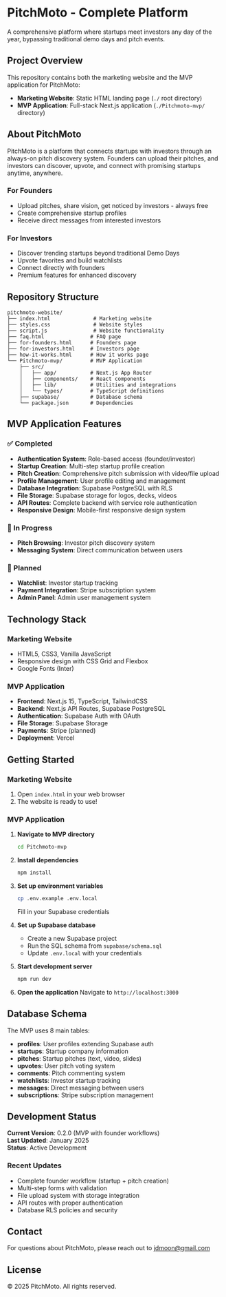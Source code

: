 # PitchMoto - Complete Platform

A comprehensive platform where startups meet investors any day of the year, bypassing traditional demo days and pitch events.

## Project Overview

This repository contains both the marketing website and the MVP application for PitchMoto:

- **Marketing Website**: Static HTML landing page (`./` root directory)
- **MVP Application**: Full-stack Next.js application (`./Pitchmoto-mvp/` directory)

## About PitchMoto

PitchMoto is a platform that connects startups with investors through an always-on pitch discovery system. Founders can upload their pitches, and investors can discover, upvote, and connect with promising startups anytime, anywhere.

### For Founders
- Upload pitches, share vision, get noticed by investors - always free
- Create comprehensive startup profiles
- Receive direct messages from interested investors

### For Investors  
- Discover trending startups beyond traditional Demo Days
- Upvote favorites and build watchlists
- Connect directly with founders
- Premium features for enhanced discovery

## Repository Structure

```
pitchmoto-website/
├── index.html              # Marketing website
├── styles.css              # Website styles
├── script.js               # Website functionality
├── faq.html               # FAQ page
├── for-founders.html      # Founders page
├── for-investors.html     # Investors page
├── how-it-works.html      # How it works page
└── Pitchmoto-mvp/         # MVP Application
    ├── src/
    │   ├── app/           # Next.js App Router
    │   ├── components/    # React components
    │   ├── lib/           # Utilities and integrations
    │   └── types/         # TypeScript definitions
    ├── supabase/          # Database schema
    └── package.json       # Dependencies
```

## MVP Application Features

### ✅ Completed
- **Authentication System**: Role-based access (founder/investor)
- **Startup Creation**: Multi-step startup profile creation
- **Pitch Creation**: Comprehensive pitch submission with video/file upload
- **Profile Management**: User profile editing and management  
- **Database Integration**: Supabase PostgreSQL with RLS
- **File Storage**: Supabase storage for logos, decks, videos
- **API Routes**: Complete backend with service role authentication
- **Responsive Design**: Mobile-first responsive design system

### 🔄 In Progress
- **Pitch Browsing**: Investor pitch discovery system
- **Messaging System**: Direct communication between users

### 📅 Planned
- **Watchlist**: Investor startup tracking
- **Payment Integration**: Stripe subscription system
- **Admin Panel**: Admin user management system

## Technology Stack

### Marketing Website
- HTML5, CSS3, Vanilla JavaScript
- Responsive design with CSS Grid and Flexbox
- Google Fonts (Inter)

### MVP Application
- **Frontend**: Next.js 15, TypeScript, TailwindCSS
- **Backend**: Next.js API Routes, Supabase PostgreSQL
- **Authentication**: Supabase Auth with OAuth
- **File Storage**: Supabase Storage
- **Payments**: Stripe (planned)
- **Deployment**: Vercel

## Getting Started

### Marketing Website
1. Open `index.html` in your web browser
2. The website is ready to use!

### MVP Application

1. **Navigate to MVP directory**
   ```bash
   cd Pitchmoto-mvp
   ```

2. **Install dependencies**
   ```bash
   npm install
   ```

3. **Set up environment variables**
   ```bash
   cp .env.example .env.local
   ```
   Fill in your Supabase credentials

4. **Set up Supabase database**
   - Create a new Supabase project
   - Run the SQL schema from `supabase/schema.sql`
   - Update `.env.local` with your credentials

5. **Start development server**
   ```bash
   npm run dev
   ```

6. **Open the application**
   Navigate to `http://localhost:3000`

## Database Schema

The MVP uses 8 main tables:
- **profiles**: User profiles extending Supabase auth
- **startups**: Startup company information  
- **pitches**: Startup pitches (text, video, slides)
- **upvotes**: User pitch voting system
- **comments**: Pitch commenting system
- **watchlists**: Investor startup tracking
- **messages**: Direct messaging between users
- **subscriptions**: Stripe subscription management

## Development Status

**Current Version**: 0.2.0 (MVP with founder workflows)  
**Last Updated**: January 2025  
**Status**: Active Development

### Recent Updates
- Complete founder workflow (startup + pitch creation)
- Multi-step forms with validation
- File upload system with storage integration
- API routes with proper authentication
- Database RLS policies and security

## Contact

For questions about PitchMoto, please reach out to jdmoon@gmail.com

## License

© 2025 PitchMoto. All rights reserved.